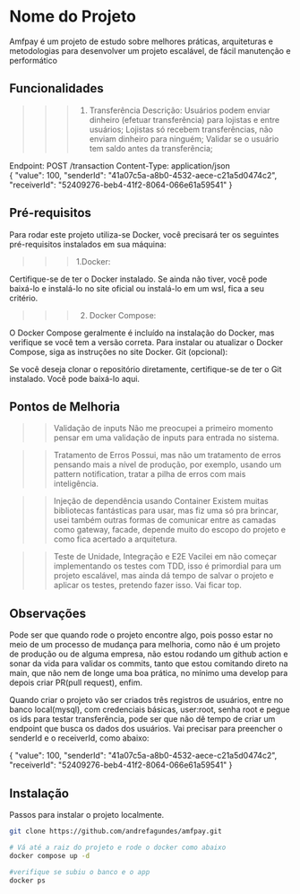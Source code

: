 # Nome do Projeto

Amfpay é um projeto de estudo sobre melhores práticas, arquiteturas e metodologias para desenvolver um projeto escalável, de fácil manutenção e performático

## Funcionalidades

>>> 1. Transferência
Descrição: Usuários podem enviar dinheiro (efetuar transferência) para lojistas e entre usuários;
Lojistas só recebem transferências, não enviam dinheiro para ninguém;
Validar se o usuário tem saldo antes da transferência;

Endpoint: POST /transaction
Content-Type: application/json   
{
    "value": 100,
    "senderId": "41a07c5a-a8b0-4532-aece-c21a5d0474c2",
    "receiverId": "52409276-beb4-41f2-8064-066e61a59541"
}

## Pré-requisitos

Para rodar este projeto utiliza-se Docker, você precisará ter os seguintes pré-requisitos instalados em sua máquina:

>>> 1.Docker:

Certifique-se de ter o Docker instalado. Se ainda não tiver, você pode baixá-lo e instalá-lo no site oficial ou 
instalá-lo em um wsl, fica a seu critério.

>>> 2. Docker Compose:

O Docker Compose geralmente é incluído na instalação do Docker, mas verifique se você tem a versão correta. Para instalar ou atualizar o Docker Compose, siga as instruções no site Docker.
Git (opcional):

Se você deseja clonar o repositório diretamente, certifique-se de ter o Git instalado. Você pode baixá-lo aqui.

## Pontos de Melhoria

>> Validação de inputs
Não me preocupei a primeiro momento pensar em uma validação de inputs para entrada no sistema.

>> Tratamento de Erros
Possui, mas não um tratamento de erros pensando mais a nível de produção, por exemplo, usando um pattern notification,
tratar a pilha de erros com mais inteligência.

>> Injeção de dependência usando Container
Existem muitas bibliotecas fantásticas para usar, mas fiz uma só pra brincar, usei também outras formas de comunicar entre
as camadas como gateway, facade, depende muito do escopo do projeto e como fica acertado a arquitetura.

>> Teste de Unidade, Integração e E2E
Vacilei em não começar implementando os testes com TDD, isso é primordial para um projeto escalável, mas ainda dá tempo de salvar o projeto e aplicar os testes, pretendo fazer isso. Vai ficar top.

## Observações

Pode ser que quando rode o projeto encontre algo, pois posso estar no meio de um processo de mudança para melhoria, como não é
um projeto de produção ou de alguma empresa, não estou rodando um github action e sonar da vida para validar os commits, tanto
que estou comitando direto na main, que não nem de longe uma boa prática, no mínimo uma develop para depois criar PR(pull request), enfim.

Quando criar o projeto vão ser criados três registros de usuários, entre no banco local(mysql), com credenciais básicas, user:root, senha root e pegue os ids para testar transferência, pode ser que não dê tempo de criar um endpoint que busca os dados dos usuários. Vai precisar para preencher o senderId e o receiverId, como abaixo:

{
    "value": 100,
    "senderId": "41a07c5a-a8b0-4532-aece-c21a5d0474c2",
    "receiverId": "52409276-beb4-41f2-8064-066e61a59541"
}

## Instalação

Passos para instalar o projeto localmente.

```bash
git clone https://github.com/andrefagundes/amfpay.git

# Vá até a raiz do projeto e rode o docker como abaixo
docker compose up -d

#verifique se subiu o banco e o app
docker ps
